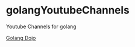 # golangYoutubeChannels
Youtube Channels for golang

<a href="https://www.youtube.com/c/GolangDojo">Golang Dojo</a>
<br>
<a href="https://www.youtube.com/channel/UCI39wKG8GQnuzFPN5SM55qw"></a>

